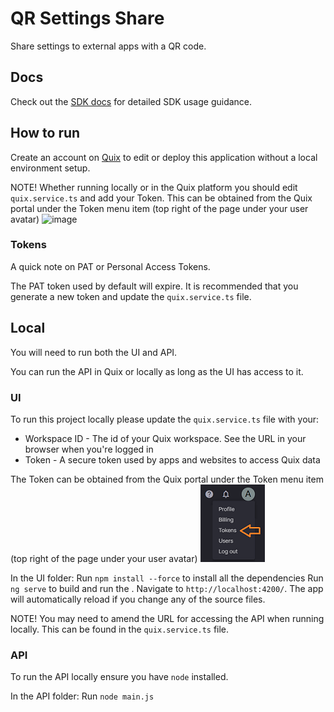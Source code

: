 # QR Settings Share

Share settings to external apps with a QR code.

## Docs

Check out the [SDK docs](https://docs.quix.io/sdk/introduction/) for detailed SDK usage guidance.

## How to run

Create an account on [Quix](https://portal.platform.quix.ai/self-sign-up?xlink=github) to edit or deploy this application without a local environment setup.

NOTE! Whether running locally or in the Quix platform you should edit `quix.service.ts` and add your Token.
This can be obtained from the Quix portal under the Token menu item (top right of the page under your user avatar)
![image](/src/assets/images/small-menu.png)

### Tokens

A quick note on PAT or Personal Access Tokens.

The PAT token used by default will expire. It is recommended that you generate a new token and update the `quix.service.ts` file. 

## Local

You will need to run both the UI and API.

You can run the API in Quix or locally as long as the UI has access to it. 

### UI

To run this project locally please update the `quix.service.ts` file with your:
 - Workspace ID - The id of your Quix workspace. See the URL in your browser when you're logged in
 - Token - A secure token used by apps and websites to access Quix data

The Token can be obtained from the Quix portal under the Token menu item (top right of the page under your user avatar)
![image](small-menu.png)

In the UI folder:
Run `npm install --force` to install all the dependencies
Run `ng serve` to build and run the . Navigate to `http://localhost:4200/`. The app will automatically reload if you change any of the source files.

NOTE! You may need to amend the URL for accessing the API when running locally.
This can be found in the `quix.service.ts` file.

### API

To run the API locally ensure you have `node` installed.

In the API folder:
Run `node main.js`